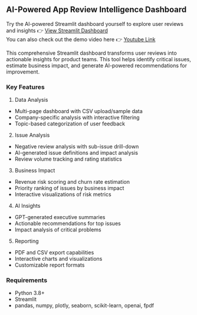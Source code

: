 ## AI-Powered App Review Intelligence Dashboard
Try the AI-powered Streamlit dashboard yourself to explore user reviews and insights 👉 [View Streamlit Dashboard](https://app-review-dashboard.streamlit.app/) <br>
You can also check out the demo video here 👉 [Youtube Link](https://www.youtube.com/watch?v=NK6nVT0ubZw&t=70s)

This comprehensive Streamlit dashboard transforms user reviews into actionable insights for product teams. This tool helps identify critical issues, estimate business impact, and generate AI-powered recommendations for improvement.

### Key Features
1. Data Analysis
- Multi-page dashboard with CSV upload/sample data
- Company-specific analysis with interactive filtering
- Topic-based categorization of user feedback

2. Issue Analysis
- Negative review analysis with sub-issue drill-down
- AI-generated issue definitions and impact analysis
- Review volume tracking and rating statistics

3. Business Impact
- Revenue risk scoring and churn rate estimation
- Priority ranking of issues by business impact
- Interactive visualizations of risk metrics

4. AI Insights
- GPT-generated executive summaries
- Actionable recommendations for top issues
- Impact analysis of critical problems

5. Reporting
- PDF and CSV export capabilities
- Interactive charts and visualizations
- Customizable report formats

### Requirements
- Python 3.8+
- Streamlit
- pandas, numpy, plotly, seaborn, scikit-learn, openai, fpdf
